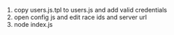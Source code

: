 1. copy users.js.tpl to users.js and add valid credentials
2. open config js and edit race ids and server url
3. node index.js